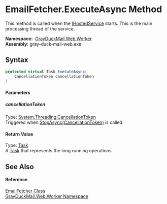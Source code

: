EmailFetcher.ExecuteAsync Method
================================
This method is called when the [IHostedService][1] starts. This is the main processing thread of the service.

  **Namespace:**  [GrayDuckMail.Web.Worker][2]  
  **Assembly:** gray-duck-mail-web.exe

Syntax
------

```csharp
protected virtual Task ExecuteAsync(
	CancellationToken cancellationToken
)
```

#### Parameters

##### *cancellationToken*
Type: [System.Threading.CancellationToken][3]  
 Triggered when [StopAsync(CancellationToken)][4] is called.

#### Return Value
Type: [Task][5]  
 A [Task][5] that represents the long running operations. 

See Also
--------

#### Reference
[EmailFetcher Class][6]  
[GrayDuckMail.Web.Worker Namespace][2]  

[1]: https://docs.microsoft.com/dotnet/api/microsoft.extensions.hosting.ihostedservice
[2]: ../README.md
[3]: https://docs.microsoft.com/dotnet/api/system.threading.cancellationtoken
[4]: https://docs.microsoft.com/dotnet/api/microsoft.extensions.hosting.ihostedservice.stopasync#microsoft-extensions-hosting-ihostedservice-stopasync(system-threading-cancellationtoken)
[5]: https://docs.microsoft.com/dotnet/api/system.threading.tasks.task
[6]: README.md